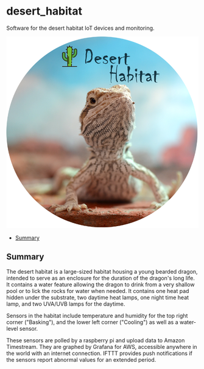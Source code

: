 # desert_habitat
Software for the desert habitat IoT devices and monitoring.

![](./img/desert_habitat.png "Desert Habitat")

* [Summary](#summary)

## Summary
The desert habitat is a large-sized habitat housing a young bearded dragon, intended to serve as an enclosure for the duration of the dragon's long life. It contains a water feature allowing the dragon to drink from a very shallow pool or to lick the rocks for water when needed.  It contains one heat pad hidden under the substrate, two daytime heat lamps, one night time heat lamp, and two UVA/UVB lamps for the daytime.

Sensors in the habitat include temperature and humidity for the top right corner ("Basking"), and the lower left corner ("Cooling") as well as a water-level sensor.

These sensors are polled by a raspberry pi and upload data to Amazon Timestream. They are graphed by Grafana for AWS, accessible anywhere in the world with an internet connection. IFTTT provides push notifications if the sensors report abnormal values for an extended period.


